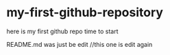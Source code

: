 # my-first-github-repository
here is my first github repo time to start

README.md was just be edit //this one is edit again

